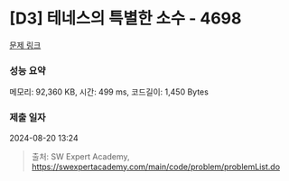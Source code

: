 # [D3] 테네스의 특별한 소수 - 4698 

[문제 링크](https://swexpertacademy.com/main/code/problem/problemDetail.do?contestProbId=AWRuoqCKkE0DFAXt) 

### 성능 요약

메모리: 92,360 KB, 시간: 499 ms, 코드길이: 1,450 Bytes

### 제출 일자

2024-08-20 13:24



> 출처: SW Expert Academy, https://swexpertacademy.com/main/code/problem/problemList.do